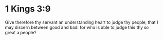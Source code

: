 # 1 Kings 3:9

Give therefore thy servant an understanding heart to judge thy people, that I may discern between good and bad: for who is able to judge this thy so great a people?